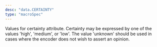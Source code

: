 ```yaml
---
desc: "data.CERTAINTY"
type: "macroSpec"
---
```


Values for certainty attribute. Certainty may be expressed by one of the values 'high',
'medium', or 'low'. The value 'unknown' should be used in cases where the encoder
does not
wish to assert an opinion.